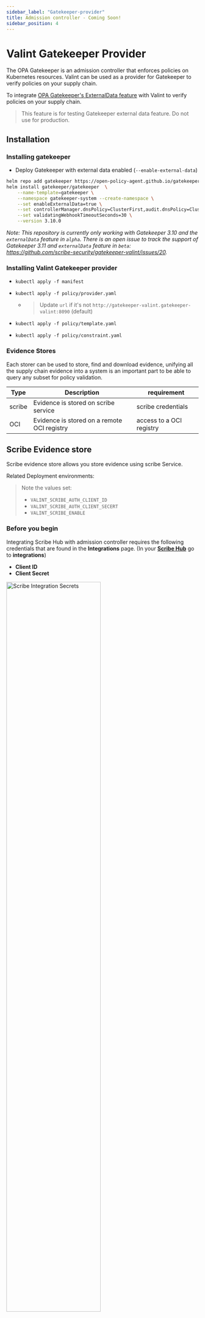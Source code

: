 ```yaml
---
sidebar_label: "Gatekeeper-provider"
title: Admission controller - Coming Soon! 
sidebar_position: 4
---
```


# Valint Gatekeeper Provider
The OPA Gatekeeper is an admission controller that enforces policies on Kubernetes resources. Valint can be used as a provider for Gatekeeper to verify policies on your supply chain.

To integrate [OPA Gatekeeper's ExternalData feature](https://open-policy-agent.github.io/gatekeeper/website/docs/externaldata) with Valint to verify policies on your supply chain.

> This feature is for testing Gatekeeper external data feature. Do not use for production.

## Installation

### Installing gatekeeper
- Deploy Gatekeeper with external data enabled (`--enable-external-data`)
```sh
helm repo add gatekeeper https://open-policy-agent.github.io/gatekeeper/charts
helm install gatekeeper/gatekeeper  \
    --name-template=gatekeeper \
    --namespace gatekeeper-system --create-namespace \
    --set enableExternalData=true \
    --set controllerManager.dnsPolicy=ClusterFirst,audit.dnsPolicy=ClusterFirst \
    --set validatingWebhookTimeoutSeconds=30 \
    --version 3.10.0
```
_Note: This repository is currently only working with Gatekeeper 3.10 and the `externalData` feature in `alpha`. There is an open issue to track the support of Gatekeeper 3.11 and `externalData` feature in `beta`: https://github.com/scribe-security/gatekeeper-valint/issues/20._

### Installing Valint Gatekeeper provider
- `kubectl apply -f manifest`

- `kubectl apply -f policy/provider.yaml`
  - > Update `url` if it's not `http://gatekeeper-valint.gatekeeper-valint:8090` (default)

- `kubectl apply -f policy/template.yaml`

- `kubectl apply -f policy/constraint.yaml`

### Evidence Stores
Each storer can be used to store, find and download evidence, unifying all the supply chain evidence into a system is an important part to be able to query any subset for policy validation.

| Type  | Description | requirement |
| --- | --- | --- |
| scribe | Evidence is stored on scribe service | scribe credentials |
| OCI | Evidence is stored on a remote OCI registry | access to a OCI registry |

## Scribe Evidence store
Scribe evidence store allows you store evidence using scribe Service.

Related Deployment environments:
> Note the values set:
>* `VALINT_SCRIBE_AUTH_CLIENT_ID`
>* `VALINT_SCRIBE_AUTH_CLIENT_SECERT`
>* `VALINT_SCRIBE_ENABLE`

### Before you begin
Integrating Scribe Hub with admission controller requires the following credentials that are found in the **Integrations** page. (In your **[Scribe Hub](https://prod.hub.scribesecurity.com/ "Scribe Hub Link")** go to **integrations**)

* **Client ID**
* **Client Secret**

<img src='../../../img/ci/integrations-secrets.jpg' alt='Scribe Integration Secrets' width='70%' min-width='400px'/>

1. Edit the `manifest/secret.yaml` file, enable client and add  related `Client ID` and `Client Secret`.

  For example.
  ```yaml
  apiVersion: v1
  kind: Secret
  metadata:
    name: scribe-cred-secret
    namespace: gatekeeper-valint
  stringData:
    scribe_client_id: "<your client secret>"
    scribe_client_secret: "<your client secret>"
    scribe_enable: "true"
  ```

2. To install the gatekeeper-valint with Scribe service integration:
```bash
    kubectl apply -f manifest
    # Update `url` if it's not `http://gatekeeper-valint.gatekeeper-valint:8090` (default)
    kubectl apply -f policy/provider.yaml

    kubectl apply -f policy/template.yaml
    kubectl apply -f policy/constraint.yaml
```

> Credentials will be stored as a secret named `scribe-cred-secret`.

## OCI Evidence store
Valint supports both storage and verification flows for `attestations` and `statement` objects using an OCI registry as an evidence store. <br />
Using OCI registry as an evidence store allows you to upload and verify evidence across your supply chain in a seamless manner.

Related configmap flags:
>* `config.attest.cocosign.storer.OCI.enable` - Enable OCI store.
>* `config.attest.cocosign.storer.OCI.repo` - Evidence store location.
<!-- * `imagePullSecrets` - Secret name for private registry. -->

### Dockerhub limitation
Dockerhub does not support the subpath format, `oci-repo` should be set to your Dockerhub Username.

> Some registries like Jfrog allow multi layer format for repo names such as , `my_org.jfrog.io/policies/attestations`.

### Before you begin
- Write access to upload evidence using the `valint` tool.
- Read access to download evidence for the provider.
- Evidence can be stored in any accessible OCI registry.

1. Edit the `manifest/configmap.yaml` file, enable OCI client and enable a OCI repo.
   For example, 
   ```yaml
   attest:
    cocosign:
      storer:
        OCI:
          enable: true
          repo: <optional oci-repo>
   ```

   > [oci-repo] is the URL of the OCI repository where all evidence will be uploaded.
      - Example: If your oci repo is `somewhere/evidence_store` create a evidence for `example/my_image:latest`, the evidence will be stored as under `somewhere/evidence_store/image/SHA-256-DIGEST.sig`

   > Empty `oci-repo` will Attach the evidence to the same repo as the uploaded image.
    - Example: If you create a evidence for `example/my_image:latest`, the evidence will be stored as `example/my_image:SHA-256-DIGEST.sig` (oci-repo).

<!-- 2. If [oci-repo] is a private registry, attach permissions to the admission with the following steps:
    1. Create a secret:
    ```bash
    kubectl create secret docker-registry [secret-name] --docker-server=[registry_url] --docker-username=[username] --docker-password=[access_token] -n gatekeeper-valint
    ``` -->
     
2. To install the gatekeeper-valint with Scribe service integration:
```bash
    kubectl apply -f manifest
    # Update `url` if it's not `http://gatekeeper-valint.gatekeeper-valint:8090` (default)
    kubectl apply -f policy/provider.yaml

    kubectl apply -f policy/template.yaml
    kubectl apply -f policy/constraint.yaml
```

## Verification

## See Gatekeeper Valint in action
By **default** Valint policy is a simplistic verify signature policy.

```bash
kubectl apply -f policy/examples/error.yaml
```
Request should be rejected as the image was not signed.

```
  Error from server (Forbidden): error when creating "policy/examples/error.yaml": admission webhook "validation.gatekeeper.sh" denied the request
```

This will successfully create the pod demo using a demo signed image.
```bash
kubectl apply -f policy/examples/valid.yaml
```

Request should result in a successful deploy.

```
  deployment.apps/valid-deployment created
```

## Uploading signed evidence
Using valint `-o attest` flag you can upload signed evidence on the image.
```bash
valint [bom, slsa] my_image -o attest [--oci OR --scribe.enable]
```

## Adding custom policies
The configuration of the Valint provider is done via a ConfigMap.
The same parameters and flags as in Valint can be set.
See manigest/configmap.yaml and Valint documentation for more details.
